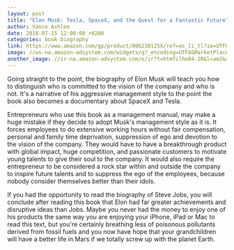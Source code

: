 ```yaml
---
layout: post
title: "Elon Musk: Tesla, SpaceX, and the Quest for a Fantastic Future"
author: Vance Ashlee
date: 2018-07-15 12:00:00 +0200
categories: book biography
link: https://www.amazon.com/gp/product/006230125X/ref=as_li_tl?ie=UTF8&camp=1789&creative=9325&creativeASIN=006230125X&linkCode=as2&tag=htmfilho04-20&linkId=6b9d6ab7a05c06ab652bb2a3c2bf70c5
image: //ws-na.amazon-adsystem.com/widgets/q?_encoding=UTF8&MarketPlace=US&ASIN=006230125X&ServiceVersion=20070822&ID=AsinImage&WS=1&Format=_SL250_&tag=htmfilho04-20
another_image: //ir-na.amazon-adsystem.com/e/ir?t=htmfilho04-20&l=am2&o=1&a=006230125X
---
```


Going straight to the point, the biography of Elon Musk will teach you how to distinguish who is committed to the vision of the company and who is not. It's a narrative of his aggressive management style to the point the book also becomes a documentary about SpaceX and Tesla.

Entrepreneurs who use this book as a management manual, may make a huge mistake if they decide to adopt Musk's management style as it is. It forces employees to do extensive working hours without fair compensation, personal and family time deprivation, suppression of ego and devotion to the vision of the company. They would have to have a breakthrough product with global impact, huge competition, and passionate customers to motivate young talents to give their soul to the company. It would also require the entrepreneur to be considered a rock star within and outside the company to inspire future talents and to suppress the ego of the employees, because nobody consider themselves better than their idols.

If you had the opportunity to read the biography of Steve Jobs, you will conclude after reading this book that Elon had far greater achievements and disruptive ideas than Jobs. Maybe you never had the money to enjoy one of his products the same way you are enjoying your iPhone, iPad or Mac to read this text, but you're certainly breathing less of poisonous pollutants derived from fossil fuels and you now have hope that your grandchildren will have a better life in Mars if we totally screw up with the planet Earth.
